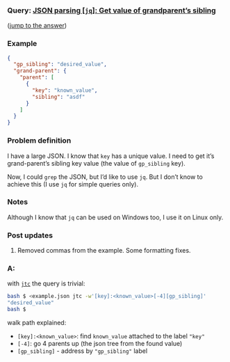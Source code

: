 ### Query: [JSON parsing [`jq`]: Get value of grandparent’s sibling](https://stackoverflow.com/questions/59813234/json-parsing-jq-get-value-of-grandparent-s-sibling)
([jump to the answer](https://github.com/ldn-softdev/stackoverflow-json/blob/master/lib/JSON%20parsing%20jq%20-%20Get%20value%20of%20grandparent%E2%80%99s%20sibling.md#a))

### Example

```json
{
  "gp_sibling": "desired_value",
  "grand-parent": {
    "parent": [
      {
        "key": "known_value",
        "sibling": "asdf"
      }
    ]
  }
}
```

### Problem definition

I have a large JSON. I know that `key` has a unique value. I need to get it’s grand-parent’s sibling key value (the value of `gp_sibling` key).

Now, I could `grep` the JSON, but I’d like to use `jq`. But I don’t know to achieve this (I use `jq` for simple queries only).

### Notes

Although I know that `jq` can be used on Windows too, I use it on Linux only.

### Post updates

1. Removed commas from the example. Some formatting fixes.

### A:
with [`jtc`](https://github.com/ldn-softdev/jtc) the query is trivial:
```bash
bash $ <example.json jtc -w'[key]:<known_value>[-4][gp_sibling]'
"desired_value"
bash $ 
```

walk path explained:
- `[key]:<known_value>`: find `known_value` attached to the label `"key"`
- `[-4]`: go 4 parents up (the json tree from the found value)
- `[gp_sibling]` - address by `"gp_sibling"` label

